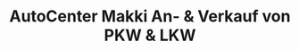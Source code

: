 ---
title: "AutoCenter Makki An- & Verkauf von PKW & LKW"
url: /erwitte/autocenter-makki-an-und-verkauf-von-pkw-und-lkw/
shop: Autohaus
---
